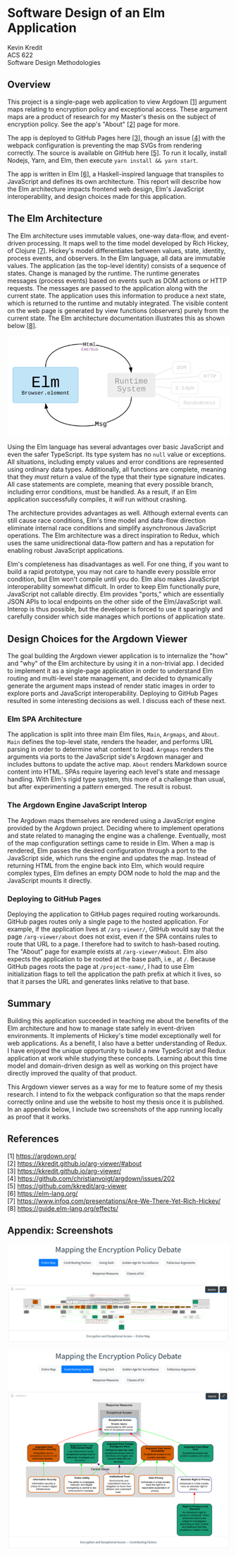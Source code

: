 # Software Design of an Elm Application

Kevin Kredit  
ACS 622  
Software Design Methodologies

<!-- a short overview and description of what you did and how it went (2ish pages + more if it includes diagrams). -->

## Overview

This project is a single-page web application to view Argdown [[1]](https://argdown.org/) argument maps relating to
encryption policy and exceptional access. These argument maps are a product of research for my Master's thesis on the
subject of encryption policy. See the app's "About" [[2]](https://kkredit.github.io/arg-viewer/#about) page for more.

The app is deployed to GitHub Pages here [[3]](https://kkredit.github.io/arg-viewer/), though an issue
[[4]](https://github.com/christianvoigt/argdown/issues/202) with the webpack configuration is preventing the map SVGs
from rendering correctly. The source is available on GitHub here [[5]](https://github.com/kkredit/arg-viewer). To run it
locally, install Nodejs, Yarn, and Elm, then execute `yarn install && yarn start`.

The app is written in Elm [[6]](https://elm-lang.org), a Haskell-inspired language that transpiles to JavaScript and
defines its own architecture. This report will describe how the Elm architecture impacts frontend web design, Elm's
JavaScript interoperability, and design choices made for this application.

## The Elm Architecture

The Elm architecture uses immutable values, one-way data-flow, and event-driven processing. It maps well to the time
model developed by Rich Hickey, of Clojure [[7]](https://www.infoq.com/presentations/Are-We-There-Yet-Rich-Hickey/).
Hickey's model differentiates between values, state, identity, process events, and observers. In the Elm language, all
data are immutable values. The application (as the top-level identity) consists of a sequence of states. Change is
managed by the runtime. The runtime generates messages (process events) based on events such as DOM actions or HTTP
requests. The messages are passed to the application along with the current state. The application uses this information
to produce a next state, which is returned to the runtime and mutably integrated. The visible content on the web page is
generated by view functions (observers) purely from the current state. The Elm architecture documentation illustrates
this as shown below [[8]](https://guide.elm-lang.org/effects/).

![Elm architecture](elm-arch.png)

Using the Elm language has several advantages over basic JavaScript and even the safer TypeScript. Its type system has
no `null` value or exceptions. All situations, including empty values and error conditions are represented using
ordinary data types. Additionally, all functions are complete, meaning that they _must_ return a value of the type that
their type signature indicates. All case statements are complete, meaning that every possible branch, including error
conditions, must be handled. As a result, if an Elm application successfully compiles, it _will_ run without crashing.

The architecture provides advantages as well. Although external events can still cause race conditions, Elm's time model
and data-flow direction eliminate internal race conditions and simplify asynchronous JavaScript operations. The Elm
architecture was a direct inspiration to Redux, which uses the same unidirectional data-flow pattern and has a
reputation for enabling robust JavaScript applications.

Elm's completeness has disadvantages as well. For one thing, if you want to build a rapid prototype, you may not care to
handle every possible error condition, but Elm won't compile until you do. Elm also makes JavaScript interoperability
somewhat difficult. In order to keep Elm functionally pure, JavaScript not callable directly. Elm provides "ports,"
which are essentially JSON APIs to local endpoints on the other side of the Elm/JavaScript wall. Interop is thus
possible, but the developer is forced to use it sparingly and carefully consider which side manages which portions of
application state.

## Design Choices for the Argdown Viewer

The goal building the Argdown viewer application is to internalize the "how" and "why" of the Elm architecture by using
it in a non-trivial app. I decided to implement it as a single-page application in order to understand Elm routing and
multi-level state management, and decided to dynamically generate the argument maps instead of render static images in
order to explore ports and JavaScript interoperability. Deploying to GitHub Pages resulted in some interesting decisions
as well. I discuss each of these next.

### Elm SPA Architecture

The application is split into three main Elm files, `Main`, `Argmaps`, and `About`. `Main` defines the top-level state,
renders the header, and performs URL parsing in order to determine what content to load. `Argmaps` renders the arguments
via ports to the JavaScript side's Argdown manager and includes buttons to update the active map. `About` renders
Markdown source content into HTML. SPAs require layering each level's state and message handling. With Elm's rigid type
system, this more of a challenge than usual, but after experimenting a pattern emerged. The result is robust.

### The Argdown Engine JavaScript Interop

The Argdown maps themselves are rendered using a JavaScript engine provided by the Argdown project. Deciding where to
implement operations and state related to managing the engine was a challenge. Eventually, most of the map configuration
settings came to reside in Elm. When a map is rendered, Elm passes the desired configuration through a port to the
JavaScript side, which runs the engine and updates the map. Instead of returning HTML from the engine back into Elm,
which would require complex types, Elm defines an empty DOM node to hold the map and the JavaScript mounts it directly.

### Deploying to GitHub Pages

Deploying the application to GitHub pages required routing workarounds. GitHub pages routes only a single page to the
hosted application. For example, if the application lives at `/arg-viewer/`, GitHub would say that the page
`/arg-viewer/about` does not exist, even if the SPA contains rules to route that URL to a page. I therefore had to
switch to hash-based routing. The "About" page for example exists at `/arg-viewer/#about`. Elm also expects the
application to be rooted at the base path, i.e., at `/`. Because GitHub pages roots the page at `/project-name/`, I had
to use Elm initialization flags to tell the application the path prefix at which it lives, so that it parses the URL and
generates links relative to that base.

## Summary

Building this application succeeded in teaching me about the benefits of the Elm architecture and how to manage state
safely in event-driven environments. It implements of Hickey's time model exceptionally well for web applications. As a
benefit, I also have a better understanding of Redux. I have enjoyed the unique opportunity to build a new TypeScript
and Redux application at work while studying these concepts. Learning about this time model and domain-driven design as
well as working on this project have directly improved the quality of that product.

This Argdown viewer serves as a way for me to feature some of my thesis research. I intend to fix the webpack
configuration so that the maps render correctly online and use the website to host my thesis once it is published. In
an appendix below, I include two screenshots of the app running locally as proof that it works.

## References

[1] https://argdown.org/  
[2] https://kkredit.github.io/arg-viewer/#about  
[3] https://kkredit.github.io/arg-viewer/  
[4] https://github.com/christianvoigt/argdown/issues/202  
[5] https://github.com/kkredit/arg-viewer  
[6] https://elm-lang.org/  
[7] https://www.infoq.com/presentations/Are-We-There-Yet-Rich-Hickey/  
[8] https://guide.elm-lang.org/effects/

## Appendix: Screenshots

![Entire map](entire-map.png)

![Contrib map](contrib-map.png)
